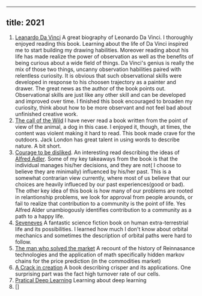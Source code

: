 
---
title: 2021
---

1. [Leanardo Da Vinci](https://www.goodreads.com/book/show/34684622-leonardo-da-vinci) A great biography of Leonardo Da Vinci. I thoroughly enjoyed reading this book. Learning about the life of Da Vinci inspired me to start building my drawing habilities. Moreover reading about his life has made realize the power of observation as well as the benefits of being curious about a wide field of things. Da Vinci's genius is really the mix of those two things, uncanny observation habilities paired with relentless curiosity. It is obvious that such observational skills were developed in response to his choosen trajectory as a painter and drawer. The great news as the author of the book points out. Observational skills are just like any other skill and can be developed and improved over time. I finished this book encouraged to broaden my curiosity, think about how to be more observant and not feel bad about unfinished creative work.
2. [The call of the Wild](https://www.goodreads.com/book/show/1852.The_Call_of_the_Wild) I have never read a book written from the point of view of the animal, a dog in this case. I enjoyed it, though, at times, the content was violent making it hard to read. This book made crave for the outdoors. Jack London has great talent in using words to describe nature. A bit short.
3. [Courage to be disliked](https://www.goodreads.com/book/show/43306206-the-courage-to-be-disliked). An interesting read describing the ideas of [Alfred Adler](https://en.wikipedia.org/wiki/Alfred_Adler). Some of my key takeaways from the book is  that the individual manages his/her decisions, and they are not( I choose to believe they are minimally) influenced by his/her past. This is a somewhat contrarian view currently, where most of us believe that our choices are heavily influeced by our past experiences(good or bad). The other key idea of this book is how many of our problems are rooted in relantionship problems, we look for approval from people arounds, or fail to realize that contribution to a community is the point of life. Yes Alfred Alder unambiogously identifies contribution to a community as a path to a happy life.
4. [Seveneves](https://www.goodreads.com/book/show/22816087-seveneves) A fantastic science fiction book on human extra-terrestrial life and its possibilities. I learned how much I don't know about orbital mechanics and sometimes the description of orbital paths were hard to follow.
5. [The man who solved the market]() A recount of the history of Reinnasance technologies and the application of math specifically hidden markov chains for the price prediction (in the commodities market)
6. [A Crack in creation]() A book describing crisper and its applications. One surprising part was the fact high turnover rate of our cells.
7. [Pratical Deep Learning]() Learning about deep learning
8. []
